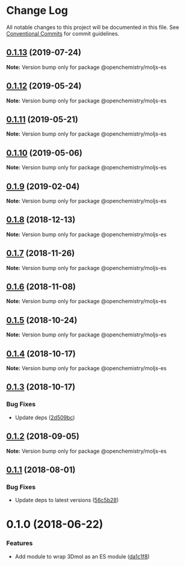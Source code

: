 # Change Log

All notable changes to this project will be documented in this file.
See [Conventional Commits](https://conventionalcommits.org) for commit guidelines.

## [0.1.13](https://github.com/OpenChemistry/oc-web-components/compare/@openchemistry/moljs-es@0.1.12...@openchemistry/moljs-es@0.1.13) (2019-07-24)

**Note:** Version bump only for package @openchemistry/moljs-es





## [0.1.12](https://github.com/OpenChemistry/oc-web-components/compare/@openchemistry/moljs-es@0.1.11...@openchemistry/moljs-es@0.1.12) (2019-05-24)

**Note:** Version bump only for package @openchemistry/moljs-es





## [0.1.11](https://github.com/OpenChemistry/oc-web-components/compare/@openchemistry/moljs-es@0.1.10...@openchemistry/moljs-es@0.1.11) (2019-05-21)

**Note:** Version bump only for package @openchemistry/moljs-es





## [0.1.10](https://github.com/OpenChemistry/oc-web-components/compare/@openchemistry/moljs-es@0.1.9...@openchemistry/moljs-es@0.1.10) (2019-05-06)

**Note:** Version bump only for package @openchemistry/moljs-es





## [0.1.9](https://github.com/OpenChemistry/oc-web-components/compare/@openchemistry/moljs-es@0.1.8...@openchemistry/moljs-es@0.1.9) (2019-02-04)

**Note:** Version bump only for package @openchemistry/moljs-es





## [0.1.8](https://github.com/OpenChemistry/oc-web-components/compare/@openchemistry/moljs-es@0.1.7...@openchemistry/moljs-es@0.1.8) (2018-12-13)

**Note:** Version bump only for package @openchemistry/moljs-es





## [0.1.7](https://github.com/OpenChemistry/oc-web-components/compare/@openchemistry/moljs-es@0.1.6...@openchemistry/moljs-es@0.1.7) (2018-11-26)

**Note:** Version bump only for package @openchemistry/moljs-es





## [0.1.6](https://github.com/OpenChemistry/oc-web-components/compare/@openchemistry/moljs-es@0.1.5...@openchemistry/moljs-es@0.1.6) (2018-11-08)

**Note:** Version bump only for package @openchemistry/moljs-es





## [0.1.5](https://github.com/OpenChemistry/oc-web-components/compare/@openchemistry/moljs-es@0.1.4...@openchemistry/moljs-es@0.1.5) (2018-10-24)

**Note:** Version bump only for package @openchemistry/moljs-es





## [0.1.4](https://github.com/OpenChemistry/oc-web-components/compare/@openchemistry/moljs-es@0.1.3...@openchemistry/moljs-es@0.1.4) (2018-10-17)

**Note:** Version bump only for package @openchemistry/moljs-es





## [0.1.3](https://github.com/OpenChemistry/oc-web-components/compare/@openchemistry/moljs-es@0.1.2...@openchemistry/moljs-es@0.1.3) (2018-10-17)


### Bug Fixes

* Update deps ([2d509bc](https://github.com/OpenChemistry/oc-web-components/commit/2d509bc))





<a name="0.1.2"></a>
## [0.1.2](https://github.com/OpenChemistry/oc-web-components/compare/@openchemistry/moljs-es@0.1.1...@openchemistry/moljs-es@0.1.2) (2018-09-05)




**Note:** Version bump only for package @openchemistry/moljs-es

<a name="0.1.1"></a>
## [0.1.1](https://github.com/OpenChemistry/oc-web-components/compare/@openchemistry/moljs-es@0.1.0...@openchemistry/moljs-es@0.1.1) (2018-08-01)


### Bug Fixes

* Update deps to latest versions ([56c5b28](https://github.com/OpenChemistry/oc-web-components/commit/56c5b28))




<a name="0.1.0"></a>
# 0.1.0 (2018-06-22)


### Features

* Add module to wrap 3Dmol as an ES module ([da1c1f8](https://github.com/OpenChemistry/oc-web-components/commit/da1c1f8))
